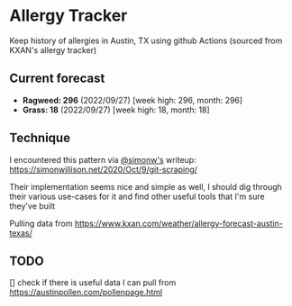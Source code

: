 # Allergy Tracker

Keep history of allergies in Austin, TX using github Actions (sourced from KXAN's allergy tracker)

## Current forecast
<!-- INJECT FORECAST -->
- **Ragweed: 296** (2022/09/27)  [week high: 296, month: 296]
- **Grass: 18** (2022/09/27)  [week high: 18, month: 18]
<!-- END INJECT FORECAST -->

## Technique

I encountered this pattern via [@simonw's](https://github.com/simonw) writeup: https://simonwillison.net/2020/Oct/9/git-scraping/

Their implementation seems nice and simple as well, I should dig through their various use-cases for it and find other useful tools that I'm sure they've built

Pulling data from https://www.kxan.com/weather/allergy-forecast-austin-texas/

## TODO

[] check if there is useful data I can pull from https://austinpollen.com/pollenpage.html
